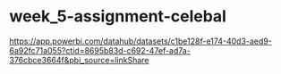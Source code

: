 # week_5-assignment-celebal
https://app.powerbi.com/datahub/datasets/c1be128f-e174-40d3-aed9-6a92fc71a055?ctid=8695b83d-c692-47ef-ad7a-376cbce3664f&pbi_source=linkShare
